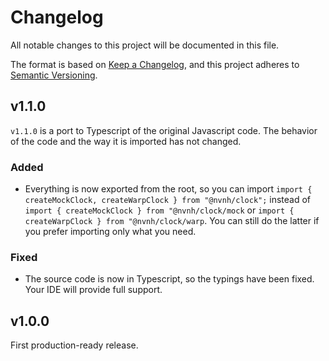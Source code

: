 # Changelog

All notable changes to this project will be documented in this file.

The format is based on [Keep a Changelog](https://keepachangelog.com/en/1.1.0/), and this project adheres to [Semantic Versioning](https://semver.org/spec/v2.0.0.html).

## v1.1.0

`v1.1.0` is a port to Typescript of the original Javascript code. The behavior of the code and the way it is imported has not changed.

### Added

- Everything is now exported from the root, so you can import `import { createMockClock, createWarpClock } from "@nvnh/clock";` instead of `import { createMockClock } from "@nvnh/clock/mock` or `import { createWarpClock } from "@nvnh/clock/warp`. You can still do the latter if you prefer importing only what you need.

### Fixed

- The source code is now in Typescript, so the typings have been fixed. Your IDE will provide full support.

## v1.0.0

First production-ready release.
